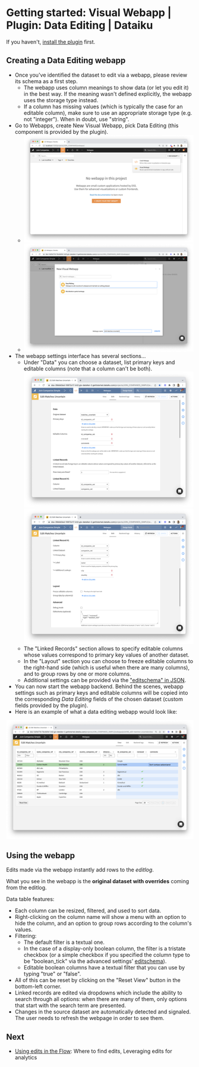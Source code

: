 # Getting started: Visual Webapp | Plugin: Data Editing | Dataiku

If you haven't, [install the plugin](install-plugin) first.

## Creating a Data Editing webapp

* Once you've identified the dataset to edit via a webapp, please review its schema as a first step.
  * The webapp uses column meanings to show data (or let you edit it) in the best way. If the meaning wasn't defined explicitly, the webapp uses the storage type instead.
  * If a column has missing values (which is typically the case for an editable column), make sure to use an appropriate storage type (e.g. not "integer"). When in doubt, use "string".
* Go to Webapps, create New Visual Webapp, pick Data Editing (this component is provided by the plugin).
  * ![](new_visual_webapp.png)
  * ![](new_visual_webapp_2.png)
* The webapp settings interface has several sections...
  * Under "Data" you can choose a dataset, list primary keys and editable columns (note that a column can't be both). ![](data_editing_webapp_params_1.png) ![](data_editing_webapp_params_2.png)
  * The "Linked Records" section allows to specify editable columns whose values correspond to primary key values of another dataset.
  * In the "Layout" section you can choose to freeze editable columns to the right-hand side (which is useful when there are many columns), and to group rows by one or more columns.
  * Additional settings can be provided via the ["editschema" in JSON](editschema).
* You can now start the webapp backend. Behind the scenes, webapp settings such as primary keys and editable columns will be copied into the corresponding _Data Editing_ fields of the chosen dataset (custom fields provided by the plugin).
* Here is an example of what a data editing webapp would look like:

![](webapp.png)

## Using the webapp

Edits made via the webapp instantly add rows to the _editlog_.

What you see in the webapp is the **original dataset with overrides** coming from the editlog.

Data table features:

* Each column can be resized, filtered, and used to sort data.
* Right-clicking on the column name will show a menu with an option to hide the column, and an option to group rows according to the column's values.
* Filtering:
  * The default filter is a textual one.
  * In the case of a display-only boolean column, the filter is a tristate checkbox (or a simple checkbox if you specified the column type to be "boolean_tick" via the advanced settings' [editschema](editschema)).
  * Editable boolean columns have a textual filter that you can use by typing "true" or "false".
* All of this can be reset by clicking on the "Reset View" button in the bottom-left corner.
* Linked records are edited via dropdowns which include the ability to search through all options: when there are many of them, only options that start with the search term are presented.
* Changes in the source dataset are automatically detected and signaled. The user needs to refresh the webpage in order to see them.

## Next

* [Using edits in the Flow](using-edits): Where to find edits, Leveraging edits for analytics
